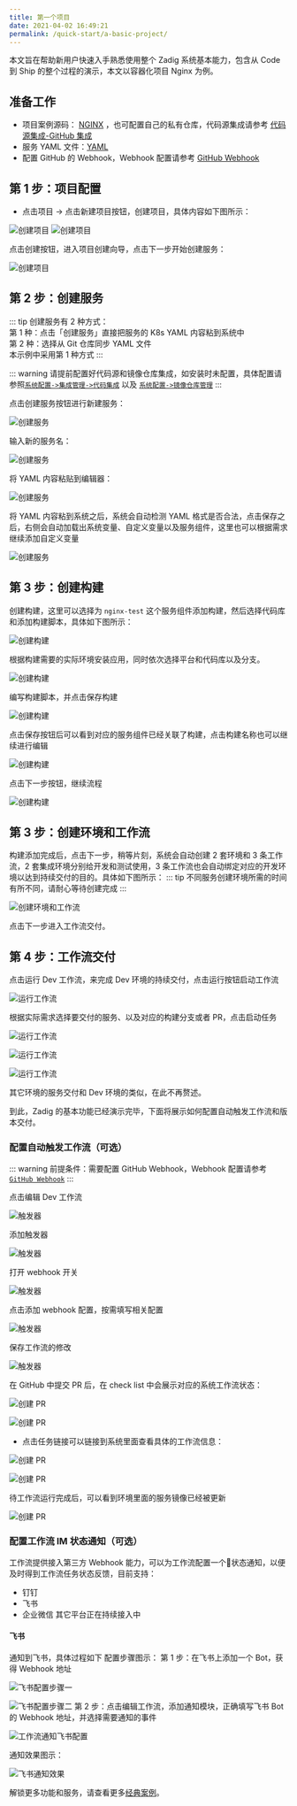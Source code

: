 ```yaml
---
title: 第一个项目
date: 2021-04-02 16:49:21
permalink: /quick-start/a-basic-project/
---
```


本文旨在帮助新用户快速入手熟悉使用整个 Zadig 系统基本能力，包含从 Code 到 Ship 的整个过程的演示，本文以容器化项目 Nginx 为例。

## 准备工作

- 项目案例源码： [NGINX](https://github.com/koderover/Zadig/tree/main/examples/nginx) ，也可配置自己的私有仓库，代码源集成请参考 [代码源集成-GitHub 集成](/settings/codehost/github)
- 服务 YAML 文件：[YAML](https://github.com/koderover/Zadig/tree/main/examples/nginx/yaml)
- 配置 GitHub 的 Webhook，Webhook 配置请参考 [GitHub Webhook](/settings/webhook-config/#github-webhook-配置)


## 第 1 步：项目配置

- 点击项目 -> 点击新建项目按钮，创建项目，具体内容如下图所示：

![创建项目](./_images/basic_project_create_project.png "创建项目")
![创建项目](./_images/basic_project_create_project_1.png "创建项目")

点击创建按钮，进入项目创建向导，点击下一步开始创建服务：

![创建项目](./_images/basic_project_create_project_2.png "创建项目成功提示")

## 第 2 步：创建服务

::: tip
创建服务有 2 种方式：<br>
第 1 种：点击「创建服务」直接把服务的 K8s YAML 内容粘到系统中 <br>
第 2 种：选择从 Git 仓库同步 YAML 文件 <br>
本示例中采用第 1 种方式
:::

::: warning
请提前配置好代码源和镜像仓库集成，如安装时未配置，具体配置请参照[`系统配置->集成管理->代码集成`](/settings/codehost/gitlab) 以及 [`系统配置->镜像仓库管理`](/settings/image-registry/)
:::

点击创建服务按钮进行新建服务：

![创建服务](./_images/basic_project_create_project_3.png "创建服务")

输入新的服务名：

![创建服务](./_images/basic_project_create_project_4.png "创建服务")

将 YAML 内容粘贴到编辑器：

![创建服务](./_images/basic_project_create_project_5.png "创建服务")

将 YAML 内容粘到系统之后，系统会自动检测 YAML 格式是否合法，点击保存之后，右侧会自动加载出系统变量、自定义变量以及服务组件，这里也可以根据需求继续添加自定义变量

![创建服务](./_images/basic_project_create_project_6.png "创建服务")

## 第 3 步：创建构建

创建构建，这里可以选择为 `nginx-test` 这个服务组件添加构建，然后选择代码库和添加构建脚本，具体如下图所示：

![创建构建](./_images/basic_project_create_build.png "创建构建")

根据构建需要的实际环境安装应用，同时依次选择平台和代码库以及分支。

![创建构建](./_images/basic_project_create_build_1.png "创建构建")

编写构建脚本，并点击保存构建

![创建构建](./_images/basic_project_create_build_2.png "创建构建")

点击保存按钮后可以看到对应的服务组件已经关联了构建，点击构建名称也可以继续进行编辑

![创建构建](./_images/basic_project_create_build_3.png "创建构建")

点击下一步按钮，继续流程

![创建构建](./_images/basic_project_create_build_4.png "创建构建")
## 第 3 步：创建环境和工作流

构建添加完成后，点击下一步，稍等片刻，系统会自动创建 2 套环境和 3 条工作流，2 套集成环境分别给开发和测试使用，3 条工作流也会自动绑定对应的开发环境以达到持续交付的目的。具体如下图所示：
::: tip
不同服务创建环境所需的时间有所不同，请耐心等待创建完成
:::

![创建环境和工作流](./_images/basic_project_create_env_1.png "创建环境和工作流")

点击下一步进入工作流交付。
## 第 4 步：工作流交付

点击运行 Dev 工作流，来完成 Dev 环境的持续交付，点击运行按钮启动工作流

![运行工作流](./_images/basic_project_pipeline_run.png "运行工作流")

根据实际需求选择要交付的服务、以及对应的构建分支或者 PR，点击启动任务

![运行工作流](./_images/basic_project_pipeline_run_1.png "运行工作流")

![运行工作流](./_images/basic_project_pipeline_run_2.png "运行工作流")

![运行工作流](./_images/basic_project_pipeline_run_3.png "运行工作流")

其它环境的服务交付和 Dev 环境的类似，在此不再赘述。

到此，Zadig 的基本功能已经演示完毕，下面将展示如何配置自动触发工作流和版本交付。

### 配置自动触发工作流（可选）
::: warning
前提条件：需要配置 GitHub Webhook，Webhook 配置请参考 [`GitHub Webhook`](/settings/webhook-config/#github-webhook-配置)
:::

点击编辑 Dev 工作流

![触发器](./_images/basic_project_create_webhook.png "触发器")

添加触发器

![触发器](./_images/basic_project_create_webhook_1.png "触发器")

打开 webhook 开关

![触发器](./_images/basic_project_create_webhook_2.png "触发器")

点击添加 webhook 配置，按需填写相关配置

![触发器](./_images/basic_project_create_webhook_3.png "触发器")

保存工作流的修改

![触发器](./_images/basic_project_create_webhook_4.png "触发器")


在 GitHub 中提交 PR 后，在 check list 中会展示对应的系统工作流状态：

![创建 PR](./_images/basic_project_create_pr.png "创建 PR")

![创建 PR](./_images/basic_project_create_pr_0.png "创建 PR")

- 点击任务链接可以链接到系统里面查看具体的工作流信息：

![创建 PR](./_images/basic_project_create_pr_1.png "创建 PR")

![创建 PR](./_images/basic_project_create_pr_2.png "创建 PR")

待工作流运行完成后，可以看到环境里面的服务镜像已经被更新

![创建 PR](./_images/basic_project_create_pr_3.png "创建 PR")

### 配置工作流 IM 状态通知（可选）

工作流提供接入第三方 Webhook 能力，可以为工作流配置一个状态通知，以便及时得到工作流任务状态反馈，目前支持：
- 钉钉
- 飞书
- 企业微信
其它平台正在持续接入中

#### 飞书

通知到飞书，具体过程如下
配置步骤图示：
第 1 步：在飞书上添加一个 Bot，获得 Webhook 地址

![飞书配置步骤一](./_images/basic_project_lark_add_bot.png)

![飞书配置步骤二](./_images/basic_project_lark_edit_bot.png)
第 2 步：点击编辑工作流，添加通知模块，正确填写飞书 Bot 的 Webhook 地址，并选择需要通知的事件

![工作流通知飞书配置](./_images/basic_project_workflow_feishu_config.png)

通知效果图示：

![飞书通知效果](./_images/basic_project_lark_webhook_notification.png)

解锁更多功能和服务，请查看更多[经典案例](/examples/voting)。
